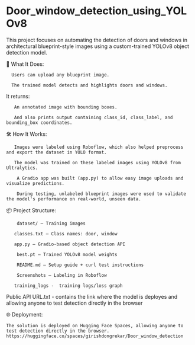 # Door_window_detection_using_YOLOv8
This project focuses on automating the detection of doors and windows in architectural blueprint-style images using a custom-trained YOLOv8 object detection model.

🧠 What It Does:

      Users can upload any blueprint image.

      The trained model detects and highlights doors and windows.

It returns:

       An annotated image with bounding boxes.

       And also prints output containing class_id, class_label, and bounding_box coordinates.

🛠️ How It Works:

       Images were labeled using Roboflow, which also helped preprocess and export the dataset in YOLO format.

       The model was trained on these labeled images using YOLOv8 from Ultralytics.

        A Gradio app was built (app.py) to allow easy image uploads and visualize predictions.

        During testing, unlabeled blueprint images were used to validate the model's performance on real-world, unseen data.

📦 Project Structure:

        dataset/ – Training images

       classes.txt – Class names: door, window

       app.py – Gradio-based object detection API

        best.pt – Trained YOLOv8 model weights

        README.md – Setup guide + curl test instructions

        Screenshots – Labeling in Roboflow 

       training_logs -  training logs/loss graph

Public API URL.txt - contains the link where the model is deployes and allowing anyone to test detection directly in the browser

🌐 Deployment:

    The solution is deployed on Hugging Face Spaces, allowing anyone to test detection directly in the browser.
    https://huggingface.co/spaces/girishdongrekar/Door_window_detection
